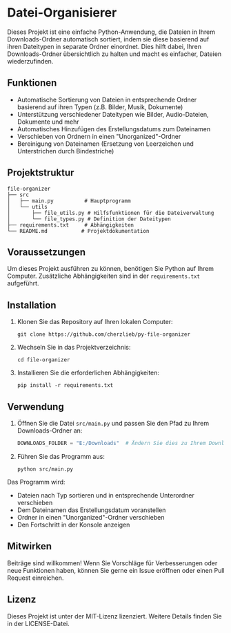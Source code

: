 # Datei-Organisierer

Dieses Projekt ist eine einfache Python-Anwendung, die Dateien in Ihrem Downloads-Ordner automatisch sortiert, indem sie diese basierend auf ihren Dateitypen in separate Ordner einordnet. Dies hilft dabei, Ihren Downloads-Ordner übersichtlich zu halten und macht es einfacher, Dateien wiederzufinden.

## Funktionen

-   Automatische Sortierung von Dateien in entsprechende Ordner basierend auf ihren Typen (z.B. Bilder, Musik, Dokumente)
-   Unterstützung verschiedener Dateitypen wie Bilder, Audio-Dateien, Dokumente und mehr
-   Automatisches Hinzufügen des Erstellungsdatums zum Dateinamen
-   Verschieben von Ordnern in einen "Unorganized"-Ordner
-   Bereinigung von Dateinamen (Ersetzung von Leerzeichen und Unterstrichen durch Bindestriche)

## Projektstruktur

```
file-organizer
├── src
│   ├── main.py          # Hauptprogramm
│   └── utils
│       ├── file_utils.py # Hilfsfunktionen für die Dateiverwaltung
│       └── file_types.py # Definition der Dateitypen
├── requirements.txt     # Abhängigkeiten
└── README.md           # Projektdokumentation
```

## Voraussetzungen

Um dieses Projekt ausführen zu können, benötigen Sie Python auf Ihrem Computer. Zusätzliche Abhängigkeiten sind in der `requirements.txt` aufgeführt.

## Installation

1. Klonen Sie das Repository auf Ihren lokalen Computer:

    ```
    git clone https://github.com/cherzlieb/py-file-organizer
    ```

2. Wechseln Sie in das Projektverzeichnis:

    ```
    cd file-organizer
    ```

3. Installieren Sie die erforderlichen Abhängigkeiten:
    ```
    pip install -r requirements.txt
    ```

## Verwendung

1. Öffnen Sie die Datei `src/main.py` und passen Sie den Pfad zu Ihrem Downloads-Ordner an:

    ```python
    DOWNLOADS_FOLDER = "E:/Downloads"  # Ändern Sie dies zu Ihrem Downloads-Pfad
    ```

2. Führen Sie das Programm aus:
    ```
    python src/main.py
    ```

Das Programm wird:

-   Dateien nach Typ sortieren und in entsprechende Unterordner verschieben
-   Dem Dateinamen das Erstellungsdatum voranstellen
-   Ordner in einen "Unorganized"-Ordner verschieben
-   Den Fortschritt in der Konsole anzeigen

## Mitwirken

Beiträge sind willkommen! Wenn Sie Vorschläge für Verbesserungen oder neue Funktionen haben, können Sie gerne ein Issue eröffnen oder einen Pull Request einreichen.

## Lizenz

Dieses Projekt ist unter der MIT-Lizenz lizenziert. Weitere Details finden Sie in der LICENSE-Datei.
